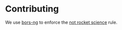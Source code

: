 # Contributing

We use [bors-ng](https://bors.tech) to enforce the
[not rocket science](https://graydon2.dreamwidth.org/1597.html) rule.
